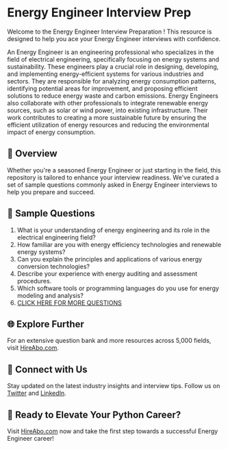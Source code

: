 # Energy Engineer Interview Prep

Welcome to the Energy Engineer Interview Preparation ! This resource is designed to help you ace your Energy Engineer interviews with confidence.

An Energy Engineer is an engineering professional who specializes in the field of electrical engineering, specifically focusing on energy systems and sustainability. These engineers play a crucial role in designing, developing, and implementing energy-efficient systems for various industries and sectors. They are responsible for analyzing energy consumption patterns, identifying potential areas for improvement, and proposing efficient solutions to reduce energy waste and carbon emissions. Energy Engineers also collaborate with other professionals to integrate renewable energy sources, such as solar or wind power, into existing infrastructure. Their work contributes to creating a more sustainable future by ensuring the efficient utilization of energy resources and reducing the environmental impact of energy consumption.

## 🚀 Overview

Whether you're a seasoned Energy Engineer or just starting in the field, this repository is tailored to enhance your interview readiness. We've curated a set of sample questions commonly asked in Energy Engineer interviews to help you prepare and succeed.

## 📝 Sample Questions

1. What is your understanding of energy engineering and its role in the electrical engineering field?
2. How familiar are you with energy efficiency technologies and renewable energy systems?
3. Can you explain the principles and applications of various energy conversion technologies?
4. Describe your experience with energy auditing and assessment procedures.
5. Which software tools or programming languages do you use for energy modeling and analysis?
6. [CLICK HERE FOR MORE QUESTIONS](https://hireabo.com/job/3_2_43/Energy%20Engineer)

## 🌐 Explore Further

For an extensive question bank and more resources across 5,000 fields, visit [HireAbo.com](https://www.hireabo.com).

## 📱 Connect with Us

Stay updated on the latest industry insights and interview tips. Follow us on [Twitter](https://twitter.com/hireabo) and [LinkedIn](https://www.linkedin.com/in/hire-abo-3609972a8/).

## 🚀 Ready to Elevate Your Python Career?

Visit [HireAbo.com](https://www.hireabo.com) now and take the first step towards a successful Energy Engineer career!
